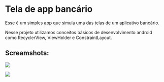 # Tela de app bancário

Esse é um simples app que simula uma das telas de um aplicativo bancário.

Nesse projeto utilizamos conceitos básicos de desenvolvimento android como RecyclerView, ViewHolder e ConstraintLayout.

## Screamshots:

![](/home/luishads/AndroidStudioProjects/LiveDIO/photo01.png)

![](/home/luishads/AndroidStudioProjects/LiveDIO/photo02.png)